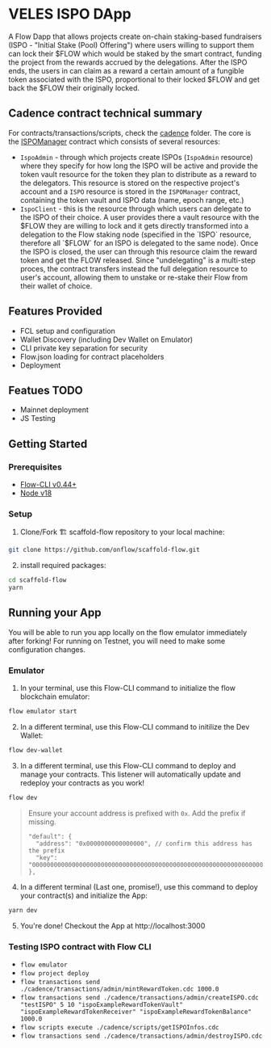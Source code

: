 # VELES ISPO DApp

A Flow Dapp that allows projects create on-chain staking-based fundraisers (ISPO - "Initial Stake (Pool) Offering") where users willing to support
them can lock their $FLOW which would be staked by the smart contract, funding the project from the rewards accrued by the delegations.
After the ISPO ends, the users in can claim as a reward a certain amount of a fungible token associated with the ISPO, proportional
to their locked $FLOW and get back the $FLOW their originally locked.

## Cadence contract technical summary

For contracts/transactions/scripts, check the [cadence](/cadence/) folder. The core is the [ISPOManager](/cadence/contracts/ISPOManager.cdc)
contract which consists of several resources:

- `IspoAdmin` - through which projects create ISPOs (`IspoAdmin` resource) where they specify for how long the ISPO will be active and
  provide the token vault resource for the token they plan to distribute as a reward to the delegators. This resource is stored on the respective
  project's account and a `ISPO` resource is stored in the `ISPOManager` contract, containing the token vault and ISPO data (name, epoch range, etc.)
- `IspoClient` - this is the resource through which users can delegate to the ISPO of their choice. A user provides there a vault resource with the $FLOW
they are willing to lock and it gets directly transformed into a delegation to the Flow staking node (specified in the `ISPO` resource, therefore all `$FLOW` for an ISPO is delegated to the same node).
  Once the ISPO is closed, the user can through this resource claim the reward token and get the FLOW released. Since "undelegating" is a multi-step proces, the contract
  transfers instead the full delegation resource to user's account, allowing them to unstake or re-stake their Flow from their wallet of choice.

## Features Provided

- FCL setup and configuration
- Wallet Discovery (including Dev Wallet on Emulator)
- CLI private key separation for security
- Flow.json loading for contract placeholders
- Deployment

## Featues TODO

- Mainnet deployment
- JS Testing

## Getting Started

### Prerequisites

- [Flow-CLI v0.44+](https://github.com/onflow/flow-cli)
- [Node v18](https://nodejs.org/en/download/)

### Setup

1.  Clone/Fork 🏗 scaffold-flow repository to your local machine:

```bash
git clone https://github.com/onflow/scaffold-flow.git
```

2. install required packages:

```bash
cd scaffold-flow
yarn
```

## Running your App

You will be able to run you app locally on the flow emulator immediately after forking! For running on Testnet, you will need to make some configuration changes.

### Emulator

1. In your terminal, use this Flow-CLI command to initialize the flow blockchain emulator:

```bash
flow emulator start
```

2. In a different terminal, use this Flow-CLI command to initilize the Dev Wallet:

```bash
flow dev-wallet
```

3. In a different terminal, use this Flow-CLI command to deploy and manage your contracts. This listener will automatically update and redeploy your contracts as you work!

```bash
flow dev
```

> Ensure your account address is prefixed with `0x`. Add the prefix if missing.
>
> ```
> "default": {
>   "address": "0x0000000000000000", // confirm this address has the prefix
>   "key": "0000000000000000000000000000000000000000000000000000000000000000"
> },
> ```

4. In a different terminal (Last one, promise!), use this command to deploy your contract(s) and initialize the App:

```bash
yarn dev
```

5. You're done! Checkout the App at http://localhost:3000

### Testing ISPO contract with Flow CLI

- `flow emulator`
- `flow project deploy`
- `flow transactions send ./cadence/transactions/admin/mintRewardToken.cdc 1000.0`
- `flow transactions send ./cadence/transactions/admin/createISPO.cdc "testISPO" 5 10 "ispoExampleRewardTokenVault" "ispoExampleRewardTokenReceiver" "ispoExampleRewardTokenBalance" 1000.0 `
- `flow scripts execute ./cadence/scripts/getISPOInfos.cdc`
- `flow transactions send ./cadence/transactions/admin/destroyISPO.cdc`

